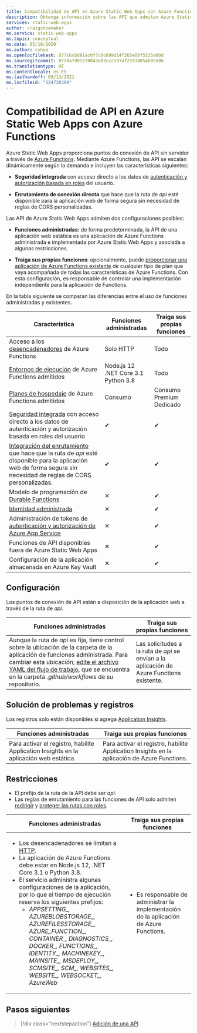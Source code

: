 ```yaml
---
title: Compatibilidad de API en Azure Static Web Apps con Azure Functions
description: Obtenga información sobre las API que admiten Azure Static Web Apps
services: static-web-apps
author: craigshoemaker
ms.service: static-web-apps
ms.topic: conceptual
ms.date: 05/18/2020
ms.author: cshoe
ms.openlocfilehash: d7716c6d91ac0f7c8c699d14f265e00f5535a00d
ms.sourcegitcommit: 0770a7d91278043a83ccc597af25934854605e8b
ms.translationtype: HT
ms.contentlocale: es-ES
ms.lasthandoff: 09/13/2021
ms.locfileid: "124730399"
---
```

# <a name="api-support-in-azure-static-web-apps-with-azure-functions"></a>Compatibilidad de API en Azure Static Web Apps con Azure Functions

Azure Static Web Apps proporciona puntos de conexión de API sin servidor a través de [Azure Functions](../azure-functions/functions-overview.md). Mediante Azure Functions, las API se escalan dinámicamente según la demanda e incluyen las características siguientes:

- **Seguridad integrada** con acceso directo a los datos de [autenticación y autorización basada en roles](user-information.md) del usuario.

- **Enrutamiento de conexión directa** que hace que la ruta de _api_ esté disponible para la aplicación web de forma segura sin necesidad de reglas de CORS personalizadas.

Las API de Azure Static Web Apps admiten dos configuraciones posibles:

- **Funciones administradas:** de forma predeterminada, la API de una aplicación web estática es una aplicación de Azure Functions administrada e implementada por Azure Static Web Apps y asociada a algunas restricciones.

- **Traiga sus propias funciones**: opcionalmente, puede [proporcionar una aplicación de Azure Functions existente](functions-bring-your-own.md) de cualquier tipo de plan que vaya acompañada de todas las características de Azure Functions. Con esta configuración, es responsable de controlar una implementación independiente para la aplicación de Functions.

En la tabla siguiente se comparan las diferencias entre el uso de funciones administradas y existentes.

| Característica | Funciones administradas | Traiga sus propias funciones |
| --- | --- | --- |
| Acceso a los [desencadenadores](../azure-functions/functions-triggers-bindings.md#supported-bindings) de Azure Functions | Solo HTTP | Todo |
| [Entornos de ejecución](../azure-functions/supported-languages.md#languages-by-runtime-version) de Azure Functions admitidos | Node.js 12<br>.NET Core 3.1<br>Python 3.8 | Todo |
| [Planes de hospedaje](../azure-functions/functions-scale.md) de Azure Functions admitidos | Consumo | Consumo<br>Premium<br>Dedicado |
| [Seguridad integrada](user-information.md) con acceso directo a los datos de autenticación y autorización basada en roles del usuario | ✔ | ✔ |
| [Integración del enrutamiento](./configuration.md?#routes) que hace que la ruta de _api_ esté disponible para la aplicación web de forma segura sin necesidad de reglas de CORS personalizadas. | ✔ | ✔ |
| Modelo de programación de [Durable Functions](../azure-functions/durable/durable-functions-overview.md) | ✕ | ✔ |
| [Identidad administrada](../app-service/overview-managed-identity.md) | ✕ | ✔ |
| Administración de tokens de [autenticación y autorización de Azure App Service](../app-service/configure-authentication-provider-aad.md) | ✕ | ✔ |
| Funciones de API disponibles fuera de Azure Static Web Apps | ✕ | ✔ |
| Configuración de la aplicación almacenada en Azure Key Vault | ✕ | ✔ |

## <a name="configuration"></a>Configuración

Los puntos de conexión de API están a disposición de la aplicación web a través de la ruta de _api_.

| Funciones administradas | Traiga sus propias funciones |
| --- | --- |
| Aunque la ruta de _api_ es fija, tiene control sobre la ubicación de la carpeta de la aplicación de funciones administrada. Para cambiar esta ubicación, [edite el archivo YAML del flujo de trabajo](build-configuration.md), que se encuentra en la carpeta _.github/workflows_ de su repositorio. | Las solicitudes a la ruta de _api_ se envían a la aplicación de Azure Functions existente. |

## <a name="troubleshooting-and-logs"></a>Solución de problemas y registros

Los registros solo están disponibles si agrega [Application Insights](monitor.md).

| Funciones administradas | Traiga sus propias funciones |
| --- | --- |
| Para activar el registro, habilite Application Insights en la aplicación web estática. | Para activar el registro, habilite Application Insights en la aplicación de Azure Functions. |

## <a name="constraints"></a>Restricciones

- El prefijo de la ruta de la API debe ser _api_.
- Las reglas de enrutamiento para las funciones de API solo admiten [redirigir](configuration.md#defining-routes) y [proteger las rutas con roles](configuration.md#securing-routes-with-roles).

| Funciones administradas | Traiga sus propias funciones |
| --- | --- |
| <ul><li>Los desencadenadores se limitan a [HTTP](../azure-functions/functions-bindings-http-webhook.md).</li><li>La aplicación de Azure Functions debe estar en Node.js 12, .NET Core 3.1 o Python 3.8.</li><li>El servicio administra algunas configuraciones de la aplicación, por lo que el tiempo de ejecución reserva los siguientes prefijos:<ul><li>*APPSETTING\_, AZUREBLOBSTORAGE\_, AZUREFILESSTORAGE\_, AZURE_FUNCTION\_, CONTAINER\_, DIAGNOSTICS\_, DOCKER\_, FUNCTIONS\_, IDENTITY\_, MACHINEKEY\_, MAINSITE\_, MSDEPLOY\_, SCMSITE\_, SCM\_, WEBSITES\_, WEBSITE\_, WEBSOCKET\_, AzureWeb*</li></ul></li></ul> | <ul><li>Es responsable de administrar la implementación de la aplicación de Azure Functions.</li></ul> |

## <a name="next-steps"></a>Pasos siguientes

> [!div class="nextstepaction"]
> [Adición de una API](add-api.md)
